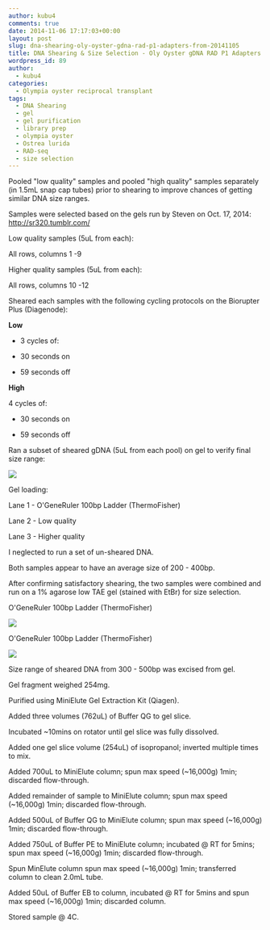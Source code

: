 ```yaml
---
author: kubu4
comments: true
date: 2014-11-06 17:17:03+00:00
layout: post
slug: dna-shearing-oly-oyster-gdna-rad-p1-adapters-from-20141105
title: DNA Shearing & Size Selection - Oly Oyster gDNA RAD P1 Adapters (from 20141105)
wordpress_id: 89
author:
  - kubu4
categories:
  - Olympia oyster reciprocal transplant
tags:
  - DNA Shearing
  - gel
  - gel purification
  - library prep
  - olympia oyster
  - Ostrea lurida
  - RAD-seq
  - size selection
---
```


Pooled "low quality" samples and pooled "high quality" samples separately (in 1.5mL snap cap tubes) prior to shearing to improve chances of getting similar DNA size ranges.

Samples were selected based on the gels run by Steven on Oct. 17, 2014: http://sr320.tumblr.com/

Low quality samples (5uL from each):

All rows, columns 1 -9

Higher quality samples (5uL from each):

All rows, columns 10 -12

Sheared each samples with the following cycling protocols on the Biorupter Plus (Diagenode):

**Low**



	
  * 3 cycles of:

	
  * 30 seconds on

	
  * 59 seconds off




**High**

4 cycles of:



	
  * 30 seconds on

	
  * 59 seconds off




Ran a subset of sheared gDNA (5uL from each pool) on gel to verify final size range:

![](http://eagle.fish.washington.edu/Arabidopsis/20141106%20-%20OlyOysterRADp1Sheared.png)

Gel loading:

Lane 1 - O'GeneRuler 100bp Ladder (ThermoFisher)

Lane 2 - Low quality

Lane 3 - Higher quality

I neglected to run a set of un-sheared DNA.

Both samples appear to have an average size of 200 - 400bp.

After confirming satisfactory shearing, the two samples were combined and run on a 1% agarose low TAE gel (stained with EtBr) for size selection.

O'GeneRuler 100bp Ladder (ThermoFisher)

![](http://eagle.fish.washington.edu/Arabidopsis/20141106%20-%20OlyOysterRADsizeSelection-01.JPG)

O'GeneRuler 100bp Ladder (ThermoFisher)

![](http://eagle.fish.washington.edu/Arabidopsis/20141106%20-%20OlyOysterRADsizeSelection-02.JPG)

Size range of sheared DNA from 300 - 500bp was excised from gel.



Gel fragment weighed 254mg.

Purified using MiniElute Gel Extraction Kit (Qiagen).

Added three volumes (762uL) of Buffer QG to gel slice.

Incubated ~10mins on rotator until gel slice was fully dissolved.

Added one gel slice volume (254uL) of isopropanol; inverted multiple times to mix.

Added 700uL to MiniElute column; spun max speed (~16,000g) 1min; discarded flow-through.

Added remainder of sample to MiniElute column; spun max speed (~16,000g) 1min; discarded flow-through.

Added 500uL of Buffer QG to MiniElute column; spun max speed (~16,000g) 1min; discarded flow-through.

Added 750uL of Buffer PE to MiniElute column; incubated @ RT for 5mins; spun max speed (~16,000g) 1min; discarded flow-through.

Spun MinElute column spun max speed (~16,000g) 1min; transferred column to clean 2.0mL tube.

Added 50uL of Buffer EB to column, incubated @ RT for 5mins and spun max speed (~16,000g) 1min; discarded column.

Stored sample @ 4C.
